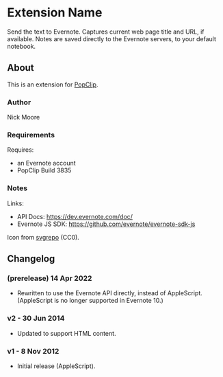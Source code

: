 # Extension Name

Send the text to Evernote. Captures current web page title and URL, if available. Notes are saved directly to the Evernote servers, to your default notebook.

## About

This is an extension for [PopClip](https://pilotmoon.com/popclip/).

### Author

Nick Moore

### Requirements

Requires:

* an Evernote account
* PopClip Build 3835

### Notes

Links:

* API Docs: https://dev.evernote.com/doc/
* Evernote JS SDK: https://github.com/evernote/evernote-sdk-js

Icon from [svgrepo](https://www.svgrepo.com/svg/24585/evernote) (CC0).

## Changelog

### (prerelease) 14 Apr 2022

* Rewritten to use the Evernote API directly, instead of AppleScript. (AppleScript is no longer supported in Evernote 10.)

### v2 - 30 Jun 2014

* Updated to support HTML content.

### v1 - 8 Nov 2012

* Initial release (AppleScript).
